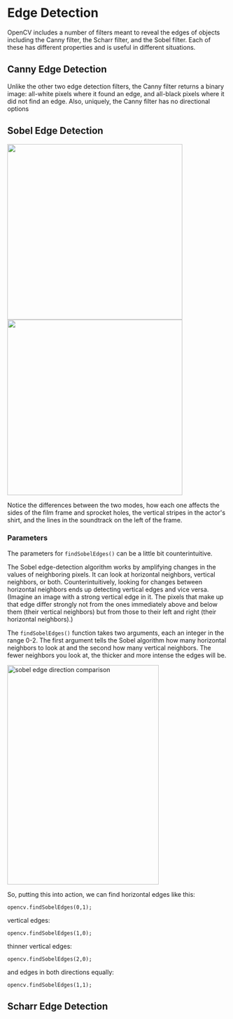 # Edge Detection

OpenCV includes a number of filters meant to reveal the edges of objects including the Canny filter, the Scharr filter, and the Sobel filter. Each of these has different properties and is useful in different situations.

## Canny Edge Detection

Unlike the other two edge detection filters, the Canny filter returns a binary image: all-white pixels where it found an edge, and all-black pixels where it did not find an edge. Also, uniquely, the Canny filter has no directional options

## Sobel Edge Detection

<img src="http://gregborenstein.com/assets/opencv/find_sobel_edges_horizontal.gif" width="400px" /> <img src="http://gregborenstein.com/assets/opencv/find_sobel_edges_vertical.gif" width="400px" />

Notice the differences between the two modes, how each one affects the sides of the film frame and sprocket holes, the vertical stripes in the actor's shirt, and the lines in the soundtrack on the left of the frame.

### Parameters 

The parameters for <code>findSobelEdges()</code> can be a little bit counterintuitive. 

The Sobel edge-detection algorithm works by amplifying changes in the values of neighboring pixels. It can look at horizontal neighbors, vertical neighbors, or both. Counterintuitively, looking for changes between horizontal neighbors ends up detecting vertical edges and vice versa. (Imagine an image with a strong vertical edge in it. The pixels that make up that edge differ strongly not from the ones immediately above and below them (their vertical neighbors) but from those to their left and right (their horizontal neighbors).)

The <code>findSobelEdges()</code> function takes two arguments, each an integer in the range 0-2. The first argument tells the Sobel algorithm how many horizontal neighbors to look at and the second how many vertical neighbors. The fewer neighbors you look at, the thicker and more intense the edges will be.

<a href="http://www.flickr.com/photos/unavoidablegrain/9191016933/" title="sobel edge direction comparison by atduskgreg, on Flickr"><img src="http://farm8.staticflickr.com/7436/9191016933_abaf2cc508.jpg" width="346" height="500" alt="sobel edge direction comparison"></a>

So, putting this into action, we can find horizontal edges like this:

    opencv.findSobelEdges(0,1);

vertical edges:

    opencv.findSobelEdges(1,0);

thinner vertical edges:

    opencv.findSobelEdges(2,0);

and edges in both directions equally:

    opencv.findSobelEdges(1,1);

## Scharr Edge Detection
